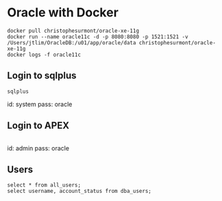 # Oracle with Docker

```
docker pull christophesurmont/oracle-xe-11g
docker run --name oracle11c -d -p 8080:8080 -p 1521:1521 -v /Users/jtlim/OracleDB:/u01/app/oracle/data christophesurmont/oracle-xe-11g
docker logs -f oracle11c
```

## Login to sqlplus

```
sqlplus
```

id: system
pass: oracle

## Login to APEX

```

```

id: admin
pass: oracle

## Users

```
select * from all_users;
select username, account_status from dba_users;
```

